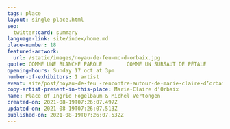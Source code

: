 ```yaml
---
tags: place
layout: single-place.html
seo:
  twitter:card: summary
language-link: site/index/home.md
place-number: 18
featured-artwork:
  url: /static/images/noyau-de-feu-mc-d-orbaix.jpg
quote: COMME UNE BLANCHE PAROLE        COMME UN SURSAUT DE PÉTALE
opening-hours: Sunday 17 oct at 3pm
number-of-exhibitors: 1 artist
event: site/post/noyau-de-feu -rencontre-autour-de-marie-claire-d’orbaix-1.md
copy-artist-present-in-this-place: Marie-Claire d'Orbaix
name: Place of Ingrid Fogelbaum & Michel Vertongen
created-on: 2021-08-19T07:26:07.497Z
updated-on: 2021-08-19T07:26:07.513Z
published-on: 2021-08-19T07:26:07.532Z
---
```

